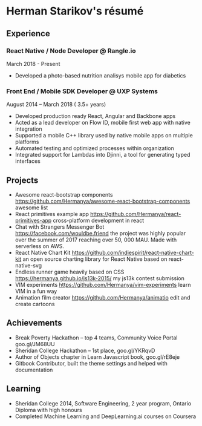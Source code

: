 # Herman Starikov's résumé

## Experience

### React Native / Node Developer @ Rangle.io

March 2018 - Present

- Developed a photo-based nutrition analisys mobile app for diabetics

### Front End / Mobile SDK Developer @ UXP Systems

August 2014 – March 2018 ( 3.5+ years)

- Developed production ready React, Angular and Backbone apps
- Acted as a lead developer on Flow ID, mobile first web app with native integration
- Supported a mobile C++ library used by native mobile apps on multiple platforms
- Automated testing and optimized processes within organization
- Integrated support for Lambdas into Djinni, a tool for generating typed interfaces

## Projects

- Awesome react-bootstrap components <https://github.com/Hermanya/awesome-react-bootstrap-components> awesome list
- React primitives example app <https://github.com/Hermanya/react-primitives-app> cross-platform development in react
- Chat with Strangers Messenger Bot <https://facebook.com/wouldbe.friend> the project was highly popular over the summer of 2017 reaching over 50, 000 MAU. Made with serverless on AWS.
- React Native Chart Kit <https://github.com/indiespirit/react-native-chart-kit> an open source charting library for React Native based on react-native-svg
- Endless runner game heavily based on CSS <https://hermanya.github.io/js13k-2015/> my js13k contest submission
- VIM experiments <https://github.com/Hermanya/vim-experiments> learn VIM in a fun way
- Animation film creator <https://github.com/Hermanya/animatio> edit and create cartoons


## Achievements

- Break Poverty Hackathon – top 4 teams, Community Voice Portal goo.gl/JM68UU
- Sheridan College Hackathon – 1st place, goo.gl/YKRqvD
- Author of Objects chapter in Learn Javascript book, goo.gl/rE8eje
- Gitbook Contributor, built the theme settings and helped with documentation

## Learning

- Sheridan College 2014, Software Engineering, 2 year program, Ontario Diploma with high honours
- Completed Machine Learning and DeepLearning.ai courses on Coursera
